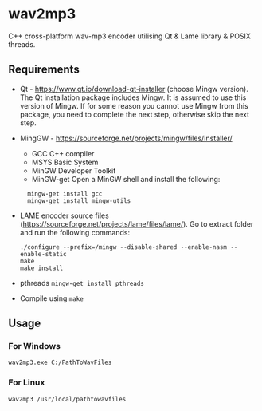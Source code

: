 # wav2mp3
C++ cross-platform wav-mp3 encoder utilising Qt &amp; Lame library &amp; POSIX threads.

## Requirements
*  Qt - https://www.qt.io/download-qt-installer (choose Mingw version). The Qt installation package includes Mingw.
   It is assumed to use this version of Mingw. If for some reason you cannot use Mingw from this package, you need 
   to complete the next step, otherwise skip the next step.
*  MingGW - https://sourceforge.net/projects/mingw/files/Installer/
   *  GCC C++ compiler
   *  MSYS Basic System
   *  MinGW Developer Toolkit
   *  MinGW-get
   Open a MinGW shell and install the following:
   ```
	 mingw-get install gcc
	 mingw-get install mingw-utils
	 ```

*  LAME encoder source files (https://sourceforge.net/projects/lame/files/lame/).
   Go to extract folder and run the following commands:
     ```
     ./configure --prefix=/mingw --disable-shared --enable-nasm --enable-static
     make
     make install
     ```
* pthreads ```mingw-get install pthreads```

*  Compile using `make` 

## Usage
### For Windows
   `wav2mp3.exe C:/PathToWavFiles`
   
### For Linux
   `wav2mp3 /usr/local/pathtowavfiles`
